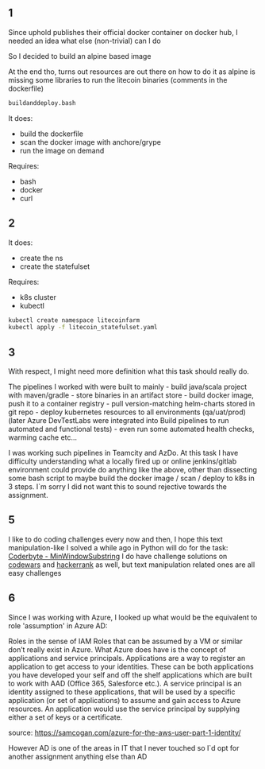 ## 1
Since uphold publishes their official docker container on docker hub, I needed an idea what else (non-trivial) can I do

So I decided to build an alpine based image 

At the end tho, turns out resources are out there on how to do it as alpine is missing some libraries to run the litecoin binaries (comments in the dockerfile) 

```bash
buildanddeploy.bash
```

It does: 
 - build the dockerfile
 - scan the docker image with anchore/grype
 - run the image on demand

Requires:
 - bash
 - docker
 - curl

## 2

It does: 
 - create the ns
 - create the statefulset

Requires:
 - k8s cluster
 - kubectl

```bash
kubectl create namespace litecoinfarm
kubectl apply -f litecoin_statefulset.yaml
```

## 3
With respect, I might need more definition what this task should really do.

The pipelines I worked with were built to mainly
	- build java/scala project with maven/gradle
	- store binaries in an artifact store
	- build docker image, push it to a container registry
	- pull version-matching helm-charts stored in git repo
	- deploy kubernetes resources to all environments (qa/uat/prod) (later Azure DevTestLabs were integrated into Build pipelines to run automated and functional tests)
	- even run some automated health checks, warming cache etc...

I was working such pipelines in Teamcity and AzDo. At this task I have difficulty understanding what 
a locally fired up or online jenkins/gitlab environment could provide do anything like the above, other
than dissecting some bash script to maybe build the docker image / scan / deploy to k8s in 3 steps.
I`m sorry I did not want this to sound rejective towards the assignment.

## 5

I like to do coding challenges every now and then, I hope this text manipulation-like I solved a while ago in Python will do for the task: [Coderbyte - MinWindowSubstring](https://coderbyte.com/results/peettong:Min%20Window%20Substring:Python3)
I do have challenge solutions on [codewars](https://www.codewars.com/users/blacklotus) and [hackerrank](https://www.hackerrank.com/peettong?hr_r=1) as well, but text manipulation related ones are all easy challenges

## 6

Since I was working with Azure, I looked up what would be the equivalent to role 'assumption' in Azure AD:

Roles in the sense of IAM Roles that can be assumed by a VM or similar don’t really exist in Azure. 
What Azure does have is the concept of applications and service principals. 
Applications are a way to register an application to get access to your identities. 
These can be both applications you have developed your self and off the shelf applications which are built to work with AAD (Office 365, Salesforce etc.). 
A service principal is an identity assigned to these applications, that will be used by a specific application (or set of applications) to assume and gain access to Azure resources. 
An application would use the service principal by supplying either a set of keys or a certificate.

source: https://samcogan.com/azure-for-the-aws-user-part-1-identity/

However AD is one of the areas in IT that I never touched so I`d opt for another assignment anything else than AD
